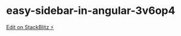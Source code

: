 # easy-sidebar-in-angular-3v6op4

[Edit on StackBlitz ⚡️](https://stackblitz.com/edit/easy-sidebar-in-angular-3v6op4)